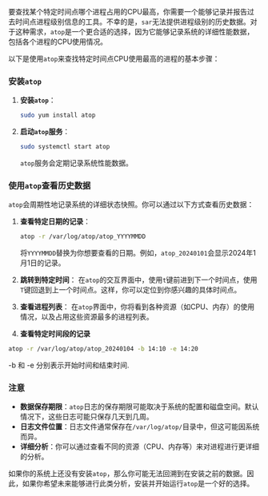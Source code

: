 要查找某个特定时间点哪个进程占用的CPU最高，你需要一个能够记录并报告过去时间点进程级别信息的工具。不幸的是，`sar`无法提供进程级别的历史数据。对于这种需求，`atop`是一个更合适的选择，因为它能够记录系统的详细性能数据，包括各个进程的CPU使用情况。

以下是使用`atop`来查找特定时间点CPU使用最高的进程的基本步骤：

### 安装`atop`

1. **安装`atop`**：
   ```sh
   sudo yum install atop
   ```

2. **启动`atop`服务**：
   ```sh
   sudo systemctl start atop
   ```
   `atop`服务会定期记录系统性能数据。

### 使用`atop`查看历史数据

`atop`会周期性地记录系统的详细状态快照。你可以通过以下方式查看历史数据：

1. **查看特定日期的记录**：
   ```sh
   atop -r /var/log/atop/atop_YYYYMMDD
   ```
   将`YYYYMMDD`替换为你想要查看的日期。例如，`atop_20240101`会显示2024年1月1日的记录。

2. **跳转到特定时间**：
   在`atop`的交互界面中，使用`t`键前进到下一个时间点，使用`T`键回退到上一个时间点。这样，你可以定位到你感兴趣的具体时间点。

3. **查看进程列表**：
   在`atop`界面中，你将看到各种资源（如CPU、内存）的使用情况，以及占用这些资源最多的进程列表。

4. **查看特定时间段的记录**
```sh
atop -r /var/log/atop/atop_20240104 -b 14:10 -e 14:20
```
-b 和 -e 分别表示开始时间和结束时间.

### 注意

- **数据保存期限**：`atop`日志的保存期限可能取决于系统的配置和磁盘空间。默认情况下，这些日志可能只保存几天到几周。
- **日志文件位置**：日志文件通常保存在`/var/log/atop/`目录中，但这可能因系统而异。
- **详细分析**：你可以通过查看不同的资源（CPU、内存等）来对进程进行更详细的分析。

如果你的系统上还没有安装`atop`，那么你可能无法回溯到在安装之前的数据。因此，如果你希望未来能够进行此类分析，安装并开始运行`atop`是一个好的选择。
